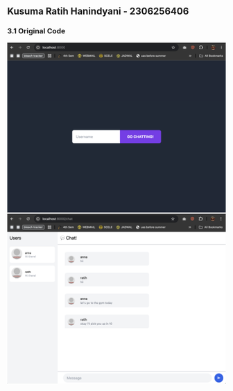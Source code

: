 ## Kusuma Ratih Hanindyani - 2306256406

### 3.1 Original Code
![](images/webchat2.png)
![](images/webchat1.png)

